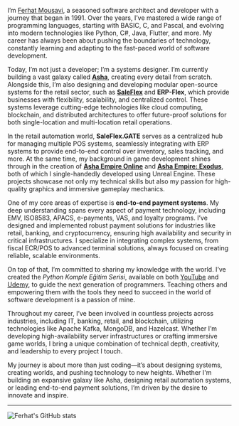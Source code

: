 I’m [Ferhat Mousavi](https://www.linkedin.com/in/ferhatmousavi/), a seasoned software architect and developer with a journey that began in 1991. Over the years, I’ve mastered a wide range of programming languages, starting with BASIC, C, and Pascal, and evolving into modern technologies like Python, C#, Java, Flutter, and more. My career has always been about pushing the boundaries of technology, constantly learning and adapting to the fast-paced world of software development.

Today, I’m not just a developer; I’m a systems designer. I’m currently building a vast galaxy called **[Asha](https://asha-empire.com/)**, creating every detail from scratch. Alongside this, I’m also designing and developing modular open-source systems for the retail sector, such as **[SaleFlex](https://saleflex.app/)** and **ERP-Flex**, which provide businesses with flexibility, scalability, and centralized control. These systems leverage cutting-edge technologies like cloud computing, blockchain, and distributed architectures to offer future-proof solutions for both single-location and multi-location retail operations.

In the retail automation world, **SaleFlex.GATE** serves as a centralized hub for managing multiple POS systems, seamlessly integrating with ERP systems to provide end-to-end control over inventory, sales tracking, and more. At the same time, my background in game development shines through in the creation of **[Asha Empire Online](https://asha-empire.com/asha-empire-online)** and **[Asha Empire: Exodus](https://asha-empire.com/asha-empire-exodus)**, both of which I single-handedly developed using Unreal Engine. These projects showcase not only my technical skills but also my passion for high-quality graphics and immersive gameplay mechanics.

One of my core areas of expertise is **end-to-end payment systems**. My deep understanding spans every aspect of payment technology, including EMV, ISO8583, APACS, e-payments, VAS, and loyalty programs. I’ve designed and implemented robust payment solutions for industries like retail, banking, and cryptocurrency, ensuring high availability and security in critical infrastructures. I specialize in integrating complex systems, from fiscal ECR/POS to advanced terminal solutions, always focused on creating reliable, scalable environments.

On top of that, I’m committed to sharing my knowledge with the world. I’ve created the *Python Komple Eğitim Serisi*, available on both [YouTube](https://www.youtube.com/watch?v=-NcgZe34gB0&list=PLtTs2BKyiS4C0KLmXx-3k4ho5tfW3Gs5C) and [Udemy](https://www.udemy.com/course/python-komple-egitim-seti-2023/), to guide the next generation of programmers. Teaching others and empowering them with the tools they need to succeed in the world of software development is a passion of mine.

Throughout my career, I’ve been involved in countless projects across industries, including IT, banking, retail, and blockchain, utilizing technologies like Apache Kafka, MongoDB, and Hazelcast. Whether I’m developing high-availability server infrastructures or crafting immersive game worlds, I bring a unique combination of technical depth, creativity, and leadership to every project I touch.

My journey is about more than just coding—it’s about designing systems, creating worlds, and pushing technology to new heights. Whether I'm building an expansive galaxy like Asha, designing retail automation systems, or leading end-to-end payment solutions, I’m driven by the desire to innovate and inspire.

---

![Ferhat's GitHub stats](https://github-readme-stats.vercel.app/api?username=ferhat-mousavi&theme=radical&hide_border=false&include_all_commits=true&count_private=true)

